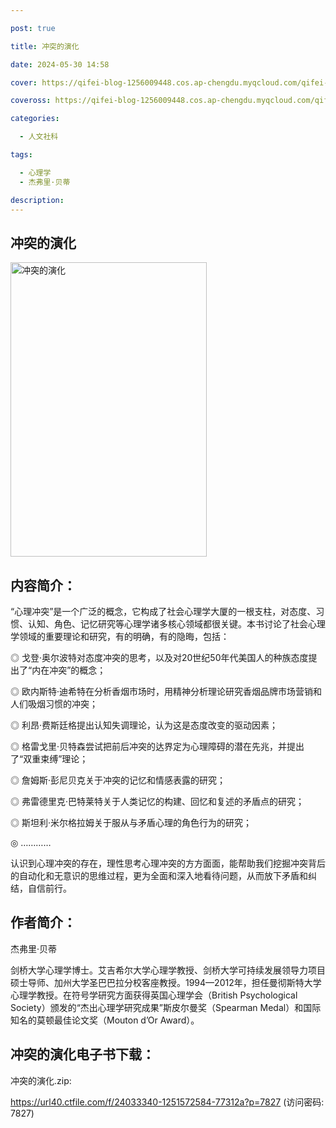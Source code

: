 ```yaml
---

post: true

title: 冲突的演化

date: 2024-05-30 14:58

cover: https://qifei-blog-1256009448.cos.ap-chengdu.myqcloud.com/qifei-blog/s33839413.jpg

coveross: https://qifei-blog-1256009448.cos.ap-chengdu.myqcloud.com/qifei-blog/s33839413.jpg

categories:

  - 人文社科

tags:

  - 心理学
  - 杰弗里·贝蒂

description:
---
```


## 冲突的演化

<img alt="冲突的演化" class="aligncenter loading" data-was-processed="true" decoding="async" fetchpriority="high" height="471" src="https://qifei-blog-1256009448.cos.ap-chengdu.myqcloud.com/qifei-blog/s33839413.jpg" style="cursor: zoom-in;" width="314"/>

## 内容简介：

“心理冲突”是一个广泛的概念，它构成了社会心理学大厦的一根支柱，对态度、习惯、认知、角色、记忆研究等心理学诸多核心领域都很关键。本书讨论了社会心理学领域的重要理论和研究，有的明确，有的隐晦，包括：

◎ 戈登·奥尔波特对态度冲突的思考，以及对20世纪50年代美国人的种族态度提出了“内在冲突”的概念；

◎ 欧内斯特·迪希特在分析香烟市场时，用精神分析理论研究香烟品牌市场营销和人们吸烟习惯的冲突；

◎ 利昂·费斯廷格提出认知失调理论，认为这是态度改变的驱动因素；

◎ 格雷戈里·贝特森尝试把前后冲突的达界定为心理障碍的潜在先兆，并提出了“双重束缚”理论；

◎ 詹姆斯·彭尼贝克关于冲突的记忆和情感表露的研究；

◎ 弗雷德里克·巴特莱特关于人类记忆的构建、回忆和复述的矛盾点的研究；

◎ 斯坦利·米尔格拉姆关于服从与矛盾心理的角色行为的研究；

◎ …………

认识到心理冲突的存在，理性思考心理冲突的方方面面，能帮助我们挖掘冲突背后的自动化和无意识的思维过程，更为全面和深入地看待问题，从而放下矛盾和纠结，自信前行。

## 作者简介：

杰弗里·贝蒂

剑桥大学心理学博士。艾吉希尔大学心理学教授、剑桥大学可持续发展领导力项目硕士导师、加州大学圣巴巴拉分校客座教授。1994—2012年，担任曼彻斯特大学心理学教授。在符号学研究方面获得英国心理学会（British Psychological Society）颁发的“杰出心理学研究成果”斯皮尔曼奖（Spearman Medal）和国际知名的莫顿最佳论文奖（Mouton d’Or Award）。

## 冲突的演化电子书下载：

冲突的演化.zip: 

https://url40.ctfile.com/f/24033340-1251572584-77312a?p=7827 (访问密码: 7827)
